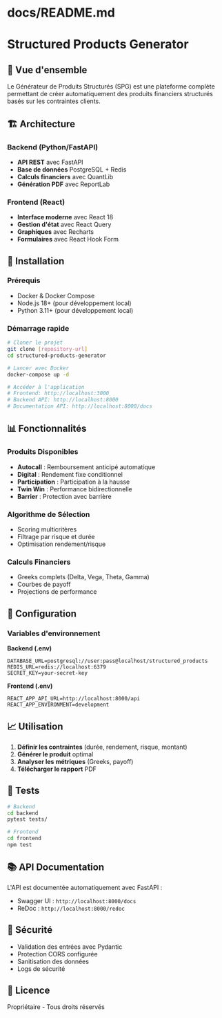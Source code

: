 # docs/README.md
# Structured Products Generator

## 🎯 Vue d'ensemble

Le Générateur de Produits Structurés (SPG) est une plateforme complète permettant de créer automatiquement des produits financiers structurés basés sur les contraintes clients.

## 🏗️ Architecture

### Backend (Python/FastAPI)
- **API REST** avec FastAPI
- **Base de données** PostgreSQL + Redis
- **Calculs financiers** avec QuantLib
- **Génération PDF** avec ReportLab

### Frontend (React)
- **Interface moderne** avec React 18
- **Gestion d'état** avec React Query
- **Graphiques** avec Recharts
- **Formulaires** avec React Hook Form

## 🚀 Installation

### Prérequis
- Docker & Docker Compose
- Node.js 18+ (pour développement local)
- Python 3.11+ (pour développement local)

### Démarrage rapide
```bash
# Cloner le projet
git clone [repository-url]
cd structured-products-generator

# Lancer avec Docker
docker-compose up -d

# Accéder à l'application
# Frontend: http://localhost:3000
# Backend API: http://localhost:8000
# Documentation API: http://localhost:8000/docs
```

## 📊 Fonctionnalités

### Produits Disponibles
- **Autocall** : Remboursement anticipé automatique
- **Digital** : Rendement fixe conditionnel  
- **Participation** : Participation à la hausse
- **Twin Win** : Performance bidirectionnelle
- **Barrier** : Protection avec barrière

### Algorithme de Sélection
- Scoring multicritères
- Filtrage par risque et durée
- Optimisation rendement/risque

### Calculs Financiers
- Greeks complets (Delta, Vega, Theta, Gamma)
- Courbes de payoff
- Projections de performance

## 🔧 Configuration

### Variables d'environnement

**Backend (.env)**
```
DATABASE_URL=postgresql://user:pass@localhost/structured_products
REDIS_URL=redis://localhost:6379
SECRET_KEY=your-secret-key
```

**Frontend (.env)**
```
REACT_APP_API_URL=http://localhost:8000/api
REACT_APP_ENVIRONMENT=development
```

## 📈 Utilisation

1. **Définir les contraintes** (durée, rendement, risque, montant)
2. **Générer le produit** optimal
3. **Analyser les métriques** (Greeks, payoff)
4. **Télécharger le rapport** PDF

## 🧪 Tests

```bash
# Backend
cd backend
pytest tests/

# Frontend  
cd frontend
npm test
```

## 📚 API Documentation

L'API est documentée automatiquement avec FastAPI :
- Swagger UI : `http://localhost:8000/docs`
- ReDoc : `http://localhost:8000/redoc`

## 🔐 Sécurité

- Validation des entrées avec Pydantic
- Protection CORS configurée
- Sanitisation des données
- Logs de sécurité

## 📝 Licence

Propriétaire - Tous droits réservés

